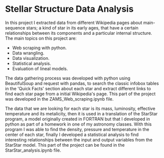 # Stellar Structure Data Analysis

In this project I extracted data from different Wikipedia pages about main-sequence stars; a kind of star in its early ages, that have a certain relationships between its components and a particular internal structure.
The main topics on this project are:
- Web scraping with python.
- Data wrangling.
- Data visualization.
- Statistical analysis.
- Evaluation of lineal models.

The data gathering process was developed with python using BeautifulSoup and request with pandas, to search the classic infobox tables in the 'Quick Facts' section about each star and extract different links to find each star page from a initial Wikipedia's page.
This part of the project was developed in the ZAMS_Web_scraping.ipynb file.

The data that we are looking for each star is its mass, luminosity, effective temperature and its metalicity, then it is used in a translation of the StarStar program, a model originally created in FORTRAN but that I developed in python as part of a homework in one of my astronomy classes.
With this program I was able to find the density, pressure and temperature in the center of each star, finally I developed a statistical analysis to find interesting relationships between the input and output variables from the StarStar model. This part of the project can be found in the StarStar_analysis.ipynb file.
